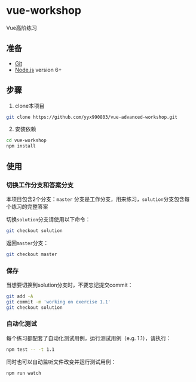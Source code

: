 # vue-workshop

Vue高阶练习

## 准备

- [Git](https://git-scm.com/)
- [Node.js](https://nodejs.org/en/) version 6+

## 步骤

1. clone本项目
``` bash
git clone https://github.com/yyx990803/vue-advanced-workshop.git
```

2. 安装依赖
``` bash
cd vue-workshop
npm install
```

## 使用

### 切换工作分支和答案分支

本项目包含2个分支：`master` 分支是工作分支，用来练习，`solution`分支包含每个练习的完整答案

切换`solution`分支请使用以下命令：

``` bash
git checkout solution
```

返回`master`分支：

``` bash
git checkout master
```

### 保存

当想要切换到solution分支时，不要忘记提交commit：
``` bash
git add -A
git commit -m 'working on exercise 1.1'
git checkout solution
```

### 自动化测试

每个练习都配套了自动化测试用例，运行测试用例（e.g. 1.1），请执行：
``` bash
npm test -- -t 1.1
```

同时也可以自动监听文件改变并运行测试用例：
``` bash
npm run watch
```
